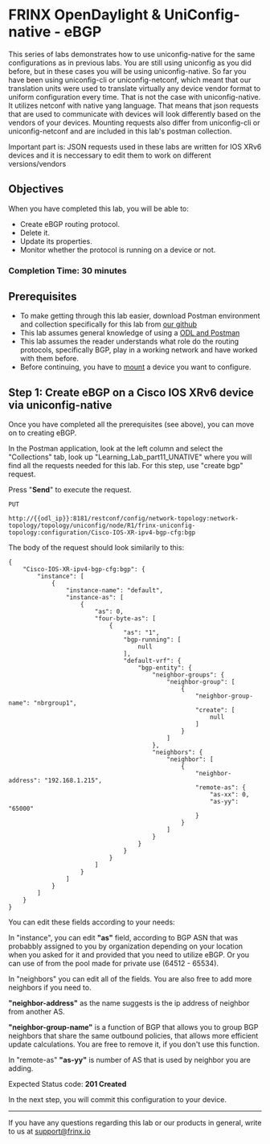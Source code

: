 # FRINX OpenDaylight & UniConfig-native - eBGP

This series of labs demonstrates how to use uniconfig-native for the same configurations as in previous labs. You are still using uniconfig as you did before, but in these cases you will be using uniconfig-native. So far you have been using uniconfig-cli or uniconfig-netconf, which meant that our translation units were used to translate virtually any device vendor format to uniform configuration every time. That is not the case with uniconfig-native. It utilizes netconf with native yang language. That means that json requests that are used to communicate with devices will look differently based on the vendors of your devices. Mounting requests also differ from uniconfig-cli or uniconfig-netconf and are included in this lab's postman collection.

Important part is: JSON requests used in these labs are written for IOS XRv6 devices and it is neccessary to edit them to work on different versions/vendors 

## Objectives

When you have completed this lab, you will be able to:

* Create eBGP routing protocol.
* Delete it.
* Update its properties.
* Monitor whether the protocol is running on a device or not.

### Completion Time: 30 minutes

## Prerequisites

* To make getting through this lab easier, download Postman environment and collection specifically for this lab from <a href="https://github.com/FRINXio/Postman/tree/carbon/development/learning_labs/part11">our github</a>
* This lab assumes general knowledge of using a <a href="https://developer.cisco.com/learning/modules/frinx-learning-labs">ODL and Postman</a>
* This lab assumes the reader understands what role do the routing protocols, specifically BGP, play in a working network and have worked with them before.
* Before continuing, you have to <a href="https://developer.cisco.com/learning/modules/frinx-learning-labs">mount</a> a device you want to configure.



## Step 1: Create eBGP on a Cisco IOS XRv6 device via uniconfig-native

Once you have completed all the prerequisites (see above), you can move on to creating eBGP.

In the Postman application, look at the left column and select the "Collections" tab, look up "Learning_Lab_part11_UNATIVE" where you will find all the requests needed for this lab. For this step, use "create bgp" request.

Press "**Send**" to execute the request.

```
PUT

http://{{odl_ip}}:8181/restconf/config/network-topology:network-topology/topology/uniconfig/node/R1/frinx-uniconfig-topology:configuration/Cisco-IOS-XR-ipv4-bgp-cfg:bgp
```


The body of the request should look similarily to this:

```
{
    "Cisco-IOS-XR-ipv4-bgp-cfg:bgp": {
        "instance": [
            {
                "instance-name": "default",
                "instance-as": [
                    {
                        "as": 0,
                        "four-byte-as": [
                            {
                                "as": "1",
                                "bgp-running": [
                                    null
                                ],
                                "default-vrf": {
                                    "bgp-entity": {
                                        "neighbor-groups": {
                                            "neighbor-group": [
                                                {
                                                    "neighbor-group-name": "nbrgroup1",
                                                    "create": [
                                                        null
                                                    ]
                                                }
                                            ]
                                        },
                                        "neighbors": {
                                            "neighbor": [
                                                {
                                                    "neighbor-address": "192.168.1.215",
                                                    "remote-as": {
                                                        "as-xx": 0,
                                                        "as-yy": "65000"
                                                    }
                                                }
                                            ]
                                        }
                                    }
                                }
                            }
                        ]
                    }
                ]
            }
        ]
    }
}
```
You can edit these fields according to your needs:

In "instance", you can edit **"as"** field, according to BGP ASN that was probabbly assigned to you by organization depending on your location when you asked for it and provided that you need to utilize eBGP. Or you can use of from the pool made for private use (64512 - 65534).

In "neighbors" you can edit all of the fields. You are also free to add more neighbors if you need to.

**"neighbor-address"** as the name suggests is the ip address of neighbor from another AS. 

**"neighbor-group-name"** is a function of BGP that allows you to group BGP neighbors that share the same outbound policies, that allows more efficient update calculations. You are free to remove it, if you don't use this function.

In "remote-as" **"as-yy"** is number of AS that is used by neighbor you are adding.


Expected Status code: **201 Created**

In the next step, you will commit this configuration to your device.

---
If you have any questions regarding this lab or our products in general, write to us at [support@frinx.io](mailto:support@frinx.io)